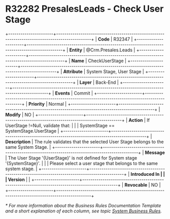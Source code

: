 ﻿---
erp.type: business-rule
erp.entity: Crm.Presales.Leads
---

# R32282 PresalesLeads - Check User Stage
+----------------------+-----------------------------------------------------------------------------------------------+
| **Code**             | R32347                                                                                        |
+----------------------+-----------------------------------------------------------------------------------------------+
| **Entity**           | @Crm.Presales.Leads                                                                           |
+----------------------+-----------------------------------------------------------------------------------------------+
| **Name**             | CheckUserStage                                                                                |
+----------------------+-----------------------------------------------------------------------------------------------+
| **Attribute**        | System Stage, User Stage                                                                      |
+----------------------+-----------------------------------------------------------------------------------------------+
| **Layer**            | Back-End                                                                                      |
+----------------------+-----------------------------------------------------------------------------------------------+
| **Events**           | Commit                                                                                        |
+----------------------+-----------------------------------------------------------------------------------------------+
| **Priority**         | Normal                                                                                        |
+----------------------+-----------------------------------------------------------------------------------------------+
| **Modify**           | NO                                                                                            |
+----------------------+-----------------------------------------------------------------------------------------------+
| **Action**           | If UserStage !=Null, validate that:                                                           |
|                      | SystemStage == SystemStage.UserStage                                                          |
+----------------------+-----------------------------------------------------------------------------------------------+
| **Description**      | The rule validates that the selected User Stage belongs to the same System Stage.             | 
+----------------------+-----------------------------------------------------------------------------------------------+
| **Message**          | The User Stage '{UserStage}' is not defined for System stage '{SystemStage}'.                 |
|                      | Please select a user stage that belongs to the same system stage.                             |
+----------------------+-----------------------------------------------------------------------------------------------+
| **Introduced In      |                                                                                               |
| Version**            |                                                                                               |
+----------------------+-----------------------------------------------------------------------------------------------+
| **Revocable**        | NO                                                                                            |
+----------------------+-----------------------------------------------------------------------------------------------+

*\* For more information about the Business Rules Documentation Template and a short explanation of each column, see
topic [System Business Rules](../templates/template-description-system-business-rules.md).*


